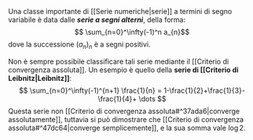 Una classe importante di [[Serie numeriche|serie]] a termini di segno variabile è data dalle ***serie a segni alterni***, della forma:
$$
\sum_{n=0}^\infty(-1)^n
a_{n}$$
dove la successione $(a_{n})_{n}$ è a segni positivi.

Non è sempre possibile classificare tali serie mediante il [[Criterio di convergenza assoluta]].
Un esempio è quello della **serie di [[Criterio di Leibnitz|Leibnitz]]**:
$$
\sum_{n=0}^\infty(-1)^{n+1} \frac{1}{n} = 1-\frac{1}{2}+\frac{1}{3}-\frac{1}{4}+ \dots
$$
Questa serie non [[Criterio di convergenza assoluta#^37ada6|converge assolutamente]], tuttavia si può dimostrare che [[Criterio di convergenza assoluta#^47dc64|converge semplicemente]], e la sua somma vale $\log 2$.